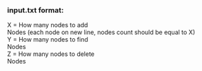 
### input.txt format:<br/>
X = How many nodes to add<br/>
Nodes (each node on new line, nodes count should be equal to X)<br/>
Y = How many nodes to find<br/>
Nodes<br/>
Z = How many nodes to delete<br/>
Nodes<br/>
